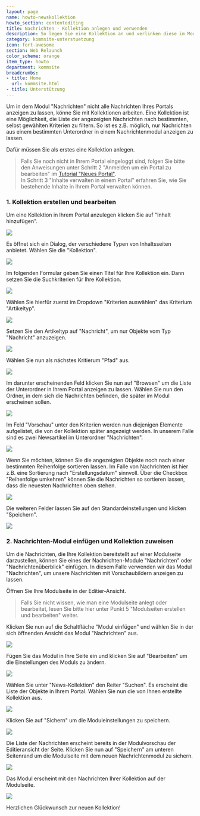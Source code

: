```yaml
---
layout: page
name: howto-newskollektion
howto_section: contentediting
title: Nachrichten - Kollektion anlegen und verwenden
description: So legen Sie eine Kollektion an und verlinken diese im Modul "Nachrichten"
category: kommsite-unterstuetzung
icon: fort-awesome
section: Web Relaunch
color_scheme: orange
item_type: howto
department: kommsite
breadcrumbs:
- title: Home
  url: kommsite.html
- title: Unterstützung
---
```



Um in dem Modul "Nachrichten" nicht alle Nachrichten Ihres Portals anzeigen zu lassen, könne Sie mit Kollektionen arbeiten. 
Eine Kollektion ist eine Möglichkeit, die Liste der angezeigten Nachrichten nach bestimmten, selbst gewählten Kriterien zu filtern.
So ist es z.B. möglich, nur Nachrichten aus einem bestimmten Unterordner in einem Nachrichtenmodul anzeigen zu lassen.

Dafür müssen Sie als erstes eine Kollektion anlegen.

<blockquote>
Falls Sie noch nicht in Ihrem Portal eingeloggt sind, folgen Sie bitte den Anweisungen unter Schritt 2 "Anmelden um ein Portal zu bearbeiten" im <a href="/tutorial-neues-portal">Tutorial "Neues Portal"</a>.<br />
In Schritt 3 "Inhalte verwalten in einem Portal" erfahren Sie, wie Sie bestehende Inhalte in Ihrem Portal verwalten können.
</blockquote>

### 1. Kollektion erstellen und bearbeiten

Um eine Kollektion in Ihrem Portal anzulegen klicken Sie auf "Inhalt hinzufügen". 

<img src="media/kommsite/screens_howtos/howto_portal_add_content.png">

Es öffnet sich ein Dialog, der verschiedene Typen von Inhaltsseiten anbietet. 
Wählen Sie die "Kollektion". 

<img src="media/kommsite/screens_howtos/howto_collection_add_collection.png">

Im folgenden Formular geben Sie einen Titel für Ihre Kollektion ein.
Dann setzen Sie die Suchkriterien für Ihre Kollektion.

<img src="media/kommsite/screens_howtos/howto_collection_add_1.png">

Wählen Sie hierfür zuerst im Dropdown "Kriterien auswählen" das Kriterium "Artikeltyp". 

<img src="media/kommsite/screens_howtos/howto_collection_add_2.png">

Setzen Sie den Artikeltyp auf "Nachricht", um nur Objekte vom Typ "Nachricht" anzuzeigen.

<img src="media/kommsite/screens_howtos/howto_collection_add_3.png">

Wählen Sie nun als nächstes Kritierum "Pfad" aus. 

<img src="media/kommsite/screens_howtos/howto_collection_add_4.png">

Im darunter erscheinenden Feld klicken Sie nun auf "Browsen" um die Liste der Unterordner in Ihrem Portal anzeigen zu lassen.
Wählen Sie nun den Ordner, in dem sich die Nachrichten befinden, die später im Modul erscheinen sollen.

<img src="media/kommsite/screens_howtos/howto_collection_add_5.png">

Im Feld "Vorschau" unter den Kriterien werden nun diejenigen Elemente aufgelistet, die von der Kollektion später angezeigt werden.
In unserem Falle sind es zwei Newsartikel im Unterordner "Nachrichten".

<img src="media/kommsite/screens_howtos/howto_collection_add_6.png">

Wenn Sie möchten, können Sie die angezeigten Objekte noch nach einer bestimmten Reihenfolge sortieren lassen.
Im Falle von Nachrichten ist hier z.B. eine Sortierung nach "Erstellungsdatum" sinnvoll. 
Über die Checkbox "Reihenfolge umkehren" können Sie die Nachrichten so sortieren lassen, dass die neuesten Nachrichten oben stehen.

<img src="media/kommsite/screens_howtos/howto_collection_add_7.png">

Die weiteren Felder lassen Sie auf den Standardeinstellungen und klicken "Speichern". 

<img src="media/kommsite/screens_howtos/howto_collection_add_8.png">

### 2. Nachrichten-Modul einfügen und Kollektion zuweisen

Um die Nachrichten, die Ihre Kollektion bereitstellt auf einer Modulseite darzustellen, können Sie eines der Nachrichten-Module "Nachrichten" oder "Nachrichtenüberblick" einfügen.
In diesem Falle verwenden wir das Modul "Nachrichten", um unsere Nachrichten mit Vorschaubildern anzeigen zu lassen.

Öffnen Sie Ihre Modulseite in der Editier-Ansicht. 

<blockquote>
Falls Sie nicht wissen, wie man eine Modulseite anlegt oder bearbeitet, lesen Sie bitte hier unter Punkt 5 "Modulseiten erstellen und bearbeiten" weiter. 
</blockquote>

Klicken Sie nun auf die Schaltfläche "Modul einfügen" und wählen Sie in der sich öffnenden Ansicht das Modul "Nachrichten" aus.

<img src="media/kommsite/screens_howtos/howto_collection_insert_1.png">

Fügen Sie das Modul in Ihre Seite ein und klicken Sie auf "Bearbeiten" um die Einstellungen des Moduls zu ändern.

<img src="media/kommsite/screens_howtos/howto_collection_insert_2.png">

Wählen Sie unter "News-Kollektion" den Reiter "Suchen". Es erscheint die Liste der Objekte in Ihrem Portal.
Wählen Sie nun die von Ihnen erstellte Kollektion aus.

<img src="media/kommsite/screens_howtos/howto_collection_insert_3.png">

Klicken Sie auf "Sichern" um die Moduleinstellungen zu speichern.

<img src="media/kommsite/screens_howtos/howto_collection_insert_4.png">

Die Liste der Nachrichten erscheint bereits in der Modulvorschau der Editieransicht der Seite.
Klicken Sie nun auf "Speichern" am unteren Seitenrand um die Modulseite mit dem neuen Nachrichtenmodul zu sichern.

<img src="media/kommsite/screens_howtos/howto_collection_insert_6.png">

Das Modul erscheint mit den Nachrichten Ihrer Kollektion auf der Modulseite.

<img src="media/kommsite/screens_howtos/howto_collection_insert_5.png">

Herzlichen Glückwunsch zur neuen Kollektion!
